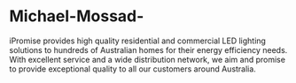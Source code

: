 # Michael-Mossad-
iPromise provides high quality residential and commercial LED lighting solutions to hundreds of Australian homes for their energy efficiency needs. With excellent service and a wide distribution network, we aim and promise to provide exceptional quality to all our customers around Australia.
